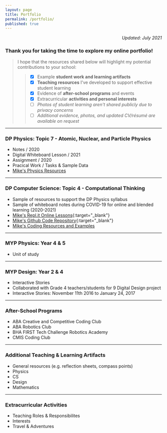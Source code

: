 ```yaml
---
layout: page
title: Portfolio
permalink: /portfolio/
published: true
---
```

<p align='right'><i>Updated: July 2021</i></p>

### Thank you for taking the time to explore my online portfolio!
> I hope that the resources shared below will highlight my potential contributions to your school:
>> - [x] Example **student work and learning artifacts**  
>> - [x] **Teaching resources** I've developed to support effective student learning
>> - [x] Evidence of **after-school programs** and events
>> - [x] Extracurricular **activities and personal interests** 
>> - [ ] *Photos of student learning aren't shared publicly due to privacy concerns*  
>> - [ ] *Additional evidence, photos, and updated CV/résumé are available on request*  

---

### DP Physics: Topic 7 - Atomic, Nuclear, and Particle Physics
- Notes / 2020
- Digital Whiteboard Lesson / 2021
- Assignment / 2020
- Pracical Work / Tasks & Sample Data
- [Mike's Physics Resources](https://mvpoirier.github.io/coding/)

---

### DP Computer Science: Topic 4 - Computational Thinking
- Sample of resources to support the DP Physics syllabus
- Sample of whiteboard notes during COVID-19 for online and blended learning (2020-2021)
- [Mike's Repl.it Online Lessons](https://repl.it/@mpoirier){:target="_blank"}
- [Mike's Github Code Repository](https://github.com/mvpoirier){:target="_blank"}
- [Mike's Coding Resources and Examples](https://mvpoirier.github.io/coding/)

---

### MYP Physics: Year 4 & 5
- Unit of study

---

### MYP Design: Year 2 & 4
- Interactive Stories
- Collaborated with Grade 4 teachers/students for 9 Digital Design project
- Interactive Stories: November 11th 2016 to January 24, 2017

---

### After-School Programs
- ABA Creative and Competitive Coding Club
- ABA Robotics Club
- BHA FIRST Tech Challenge Robotics Academy
- CMIS Coding Club

---

### Additional Teaching & Learning Artifacts
- General resources (e.g. reflection sheets, compass points)
- Physics
- CS
- Design
- Mathematics

---

### Extracurricular Activities
- Teaching Roles & Responsibilites
- Interests
- Travel & Adventures